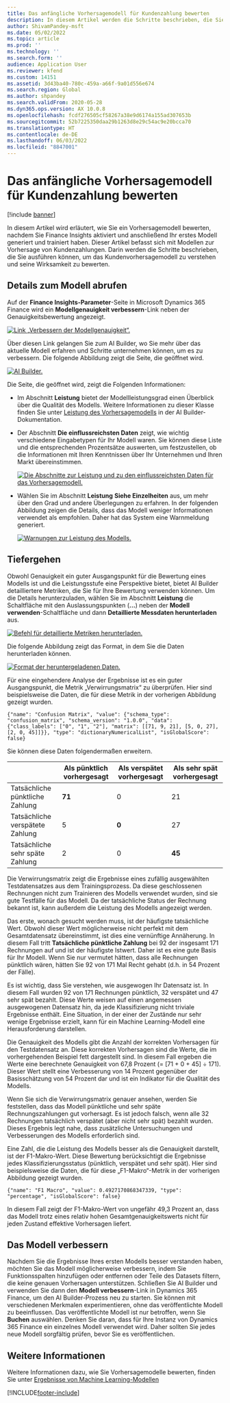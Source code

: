 ```yaml
---
title: Das anfängliche Vorhersagemodell für Kundenzahlung bewerten
description: In diesem Artikel werden die Schritte beschrieben, die Sie ausführen können, um das Kundenzahlungsvorhersagemodell zu verstehen und seine Wirksamkeit zu bewerten.
author: ShivamPandey-msft
ms.date: 05/02/2022
ms.topic: article
ms.prod: ''
ms.technology: ''
ms.search.form: ''
audience: Application User
ms.reviewer: kfend
ms.custom: 14151
ms.assetid: 3d43ba40-780c-459a-a66f-9a01d556e674
ms.search.region: Global
ms.author: shpandey
ms.search.validFrom: 2020-05-28
ms.dyn365.ops.version: AX 10.0.8
ms.openlocfilehash: fcdf276505cf58267a38e9d6174a155ad307653b
ms.sourcegitcommit: 52b7225350daa29b1263d8e29c54ac9e20bcca70
ms.translationtype: HT
ms.contentlocale: de-DE
ms.lasthandoff: 06/03/2022
ms.locfileid: "8847001"
---
```

# <a name="evaluate-the-initial-customer-payment-prediction-model"></a>Das anfängliche Vorhersagemodell für Kundenzahlung bewerten

[!include [banner](../includes/banner.md)]

In diesem Artikel wird erläutert, wie Sie ein Vorhersagemodell bewerten, nachdem Sie Finance Insights aktiviert und anschließend Ihr erstes Modell generiert und trainiert haben. Dieser Artikel befasst sich mit Modellen zur Vorhersage von Kundenzahlungen. Darin werden die Schritte beschrieben, die Sie ausführen können, um das Kundenvorhersagemodell zu verstehen und seine Wirksamkeit zu bewerten.

## <a name="getting-details-about-the-model"></a>Details zum Modell abrufen

Auf der **Finance Insights-Parameter**-Seite in Microsoft Dynamics 365 Finance wird ein **Modellgenauigkeit verbessern**-Link neben der Genauigkeitsbewertung angezeigt.

[![Link „Verbessern der Modellgenauigkeit“.](./media/prediction-model.png)](./media/prediction-model.png)

Über diesen Link gelangen Sie zum AI Builder, wo Sie mehr über das aktuelle Modell erfahren und Schritte unternehmen können, um es zu verbessern. Die folgende Abbildung zeigt die Seite, die geöffnet wird.

[![AI Builder.](./media/what-to-predict.png)](./media/what-to-predict.png)

Die Seite, die geöffnet wird, zeigt die Folgenden Informationen:

- Im Abschnitt **Leistung** bietet der Modellleistungsgrad einen Überblick über die Qualität des Modells. Weitere Informationen zu dieser Klasse finden Sie unter [Leistung des Vorhersagemodells](/ai-builder/prediction-performance) in der AI Builder-Dokumentation.
- Der Abschnitt **Die einflussreichsten Daten** zeigt, wie wichtig verschiedene Eingabetypen für Ihr Modell waren. Sie können diese Liste und die entsprechenden Prozentsätze auswerten, um festzustellen, ob die Informationen mit Ihren Kenntnissen über Ihr Unternehmen und Ihren Markt übereinstimmen.

    [![Die Abschnitte zur Leistung und zu den einflussreichsten Daten für das Vorhersagemodell.](./media/models.png)](./media/models.png)

- Wählen Sie im Abschnitt **Leistung** **Siehe Einzelheiten** aus, um mehr über den Grad und andere Überlegungen zu erfahren. In der folgenden Abbildung zeigen die Details, dass das Modell weniger Informationen verwendet als empfohlen. Daher hat das System eine Warnmeldung generiert.

    [![Warnungen zur Leistung des Modells.](./media/details.png)](./media/details.png)

## <a name="digging-deeper"></a>Tiefergehen

Obwohl Genauigkeit ein guter Ausgangspunkt für die Bewertung eines Modells ist und die Leistungsstufe eine Perspektive bietet, bietet AI Builder detailliertere Metriken, die Sie für Ihre Bewertung verwenden können. Um die Details herunterzuladen, wählen Sie im Abschnitt **Leistung** die Schaltfläche mit den Auslassungspunkten (**...**) neben der **Modell verwenden**-Schaltfläche und dann **Detaillierte Messdaten herunterladen** aus.

[![Befehl für detaillierte Metriken herunterladen.](./media/performance.png)](./media/performance.png)

Die folgende Abbildung zeigt das Format, in dem Sie die Daten herunterladen können.

[![Format der heruntergeladenen Daten.](./media/data-format.png)](./media/data-format.png)

Für eine eingehendere Analyse der Ergebnisse ist es ein guter Ausgangspunkt, die Metrik „Verwirrungsmatrix“ zu überprüfen. Hier sind beispielsweise die Daten, die für diese Metrik in der vorherigen Abbildung gezeigt wurden.

`{"name": "Confusion Matrix", "value": {"schema_type": "confusion_matrix", "schema_version": "1.0.0", "data": {"class_labels": ["0", "1", "2"], "matrix": [[71, 9, 21], [5, 0, 27], [2, 0, 45]]}}, "type": "dictionaryNumericalList", "isGlobalScore": false}`

Sie können diese Daten folgendermaßen erweitern.

| &nbsp;                   | Als pünktlich vorhergesagt | Als verspätet vorhergesagt | Als sehr spät vorhergesagt |
|--------------------------|-------------------|----------------|---------------------|
| Tatsächliche pünktliche Zahlung   | **71**            | 0              | 21                  |
| Tatsächliche verspätete Zahlung      | 5                 | **0**          | 27                  |
| Tatsächliche sehr späte Zahlung | 2                 | 0              | **45**              |

Die Verwirrungsmatrix zeigt die Ergebnisse eines zufällig ausgewählten Testdatensatzes aus dem Trainingsprozess. Da diese geschlossenen Rechnungen nicht zum Trainieren des Modells verwendet wurden, sind sie gute Testfälle für das Modell. Da der tatsächliche Status der Rechnung bekannt ist, kann außerdem die Leistung des Modells angezeigt werden.

Das erste, wonach gesucht werden muss, ist der häufigste tatsächliche Wert. Obwohl dieser Wert möglicherweise nicht perfekt mit dem Gesamtdatensatz übereinstimmt, ist dies eine vernünftige Annäherung. In diesem Fall tritt **Tatsächliche pünktliche Zahlung** bei 92 der insgesamt 171 Rechnungen auf und ist der häufigste Istwert. Daher ist es eine gute Basis für Ihr Modell. Wenn Sie nur vermutet hätten, dass alle Rechnungen pünktlich wären, hätten Sie 92 von 171 Mal Recht gehabt (d.h. in 54 Prozent der Fälle).

Es ist wichtig, dass Sie verstehen, wie ausgewogen Ihr Datensatz ist. In diesem Fall wurden 92 von 171 Rechnungen pünktlich, 32 verspätet und 47 sehr spät bezahlt. Diese Werte weisen auf einen angemessen ausgewogenen Datensatz hin, da jede Klassifizierung nicht triviale Ergebnisse enthält. Eine Situation, in der einer der Zustände nur sehr wenige Ergebnisse erzielt, kann für ein Machine Learning-Modell eine Herausforderung darstellen.

Die Genauigkeit des Modells gibt die Anzahl der korrekten Vorhersagen für den Testdatensatz an. Diese korrekten Vorhersagen sind die Werte, die im vorhergehenden Beispiel fett dargestellt sind. In diesem Fall ergeben die Werte eine berechnete Genauigkeit von 67,8 Prozent (= \[71 + 0 + 45\] ÷ 171). Dieser Wert stellt eine Verbesserung von 14 Prozent gegenüber der Basisschätzung von 54 Prozent dar und ist ein Indikator für die Qualität des Modells.

Wenn Sie sich die Verwirrungsmatrix genauer ansehen, werden Sie feststellen, dass das Modell pünktliche und sehr späte Rechnungszahlungen gut vorhersagt. Es ist jedoch falsch, wenn alle 32 Rechnungen tatsächlich verspätet (aber nicht sehr spät) bezahlt wurden. Dieses Ergebnis legt nahe, dass zusätzliche Untersuchungen und Verbesserungen des Modells erforderlich sind.

Eine Zahl, die die Leistung des Modells besser als die Genauigkeit darstellt, ist der F1-Makro-Wert. Diese Bewertung berücksichtigt die Ergebnisse jedes Klassifizierungsstatus (pünktlich, verspätet und sehr spät). Hier sind beispielsweise die Daten, die für diese „F1-Makro“-Metrik in der vorherigen Abbildung gezeigt wurden.

`{"name": "F1 Macro", "value": 0.4927170868347339, "type": "percentage", "isGlobalScore": false}`

In diesem Fall zeigt der F1-Makro-Wert von ungefähr 49,3 Prozent an, dass das Modell trotz eines relativ hohen Gesamtgenauigkeitswerts nicht für jeden Zustand effektive Vorhersagen liefert.

## <a name="improving-the-model"></a>Das Modell verbessern

Nachdem Sie die Ergebnisse Ihres ersten Modells besser verstanden haben, möchten Sie das Modell möglicherweise verbessern, indem Sie Funktionsspalten hinzufügen oder entfernen oder Teile des Datasets filtern, die keine genauen Vorhersagen unterstützen. Schließen Sie AI Builder und verwenden Sie dann den **Modell verbessern**-Link in Dynamics 365 Finance, um den AI Builder-Prozess neu zu starten. Sie können mit verschiedenen Merkmalen experimentieren, ohne das veröffentlichte Modell zu beeinflussen. Das veröffentlichte Modell ist nur betroffen, wenn Sie **Buchen** auswählen. Denken Sie daran, dass für Ihre Instanz von Dynamics 365 Finance ein einzelnes Modell verwendet wird. Daher sollten Sie jedes neue Modell sorgfältig prüfen, bevor Sie es veröffentlichen.

## <a name="for-more-information"></a>Weitere Informationen

Weitere Informationen dazu, wie Sie Vorhersagemodelle bewerten, finden Sie unter [Ergebnisse von Machine Learning-Modellen](confusion-matrix.md)

[!INCLUDE[footer-include](../../includes/footer-banner.md)]
